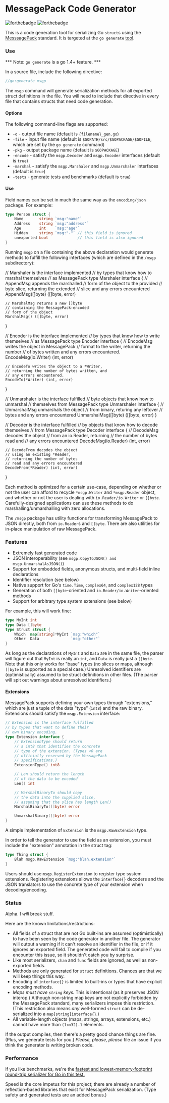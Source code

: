 MessagePack Code Generator
=======

[![forthebadge](http://forthebadge.com/badges/uses-badges.svg)](http://forthebadge.com)
[![forthebadge](http://forthebadge.com/badges/certified-snoop-lion.svg)](http://forthebadge.com)

This is a code generation tool for serializing Go `struct`s using the [MesssagePack](http://msgpack.org) standard. It is targeted 
at the `go generate` [tool](http://tip.golang.org/cmd/go/#hdr-Generate_Go_files_by_processing_source).

### Use

*** Note: `go generate` is a go 1.4+ feature. ***

In a source file, include the following directive:

```go
//go:generate msgp
```

The `msgp` command will generate serialization methods for all exported struct
definitions in the file. You will need to include that directive in every file that contains structs that 
need code generation.

#### Options

The following command-line flags are supported:

 - `-o` - output file name (default is `{filename}_gen.go`)
 - `-file` - input file name (default is `$GOPATH/src/$GOPACKAGE/$GOFILE`, which are set by the `go generate` command)
 - `-pkg` - output package name (default is `$GOPACKAGE`)
 - `-encode` - satisfy the `msgp.Decoder` and `msgp.Encoder` interfaces (default is `true`)
 - `-marshal` - satisfy the `msgp.Marshaler` and `msgp.Unmarshaler` interfaces (default is `true`)
 - `-tests` - generate tests and benchmarks (default is `true`)

#### Use

Field names can be set in much the same way as the `encoding/json` package. For example:

```go
type Person struct {
	Name       string `msg:"name"`
	Address    string `msg:"address"`
	Age        int    `msg:"age"`
	Hidden     string `msg:"-"` // this field is ignored
	unexported bool             // this field is also ignored
}
```

Running `msgp` on a file containing the above declaration would generate methods 
to fulfill the following interfaces (which are defined in the `/msgp` subdirectory):

// Marshaler is the interface implemented
// by types that know how to marshal themselves
// as MessagePack
type Marshaler interface {
	// AppendMsg appends the marshalled
	// form of the object to the provided
	// byte slice, returning the extended
	// slice and any errors encountered
	AppendMsg([]byte) ([]byte, error)

	// MarshalMsg returns a new []byte
	// containing the MessagePack-encoded
	// form of the object
	MarshalMsg() ([]byte, error)
}

// Encoder is the interface implemented
// by types that know how to write themselves
// as MessagePack
type Encoder interface {
	// EncodeMsg writes the object in MessagePack
	// format to the writer, returning the number
	// of bytes written and any errors encountered.
	EncodeMsg(io.Writer) (int, error)

	// EncodeTo writes the object to a *Writer,
	// returning the number of bytes written, and
	// any errors encountered.
	EncodeTo(*Writer) (int, error)
}

// Unmarshaler is the interface fulfilled
// byte objects that know how to unmarshal
// themselves from MessagePack
type Unmarshaler interface {
	// UnmarshalMsg unmarshals the object
	// from binary, returing any leftover
	// bytes and any errors encountered
	UnmarshalMsg([]byte) ([]byte, error)
}

// Decoder is the interface fulfilled
// by objects that know how to decode themselves
// from MessagePack
type Decoder interface {
	// DecodeMsg decodes the object
	// from an io.Reader, returning
	// the number of bytes read and
	// any errors encountered
	DecodeMsg(io.Reader) (int, error)

	// DecodeFrom decodes the object
	// using an existing *Reader,
	// returning the number of bytes
	// read and any errors encountered
	DecodeFrom(*Reader) (int, error)
}

Each method is optimized for a certain use-case, depending on whether or not the user
can afford to recycle `*msgp.Writer` and `*msgp.Reader` object, and whether or not
the user is dealing with `io.Reader/io.Writer` or `[]byte`. Carefully-designed applications 
can use these methods to do marshalling/unmarshalling with zero allocations.

The `/msgp` package has utility functions for transforming MessagePack to JSON directly,
both from `io.Reader`s and `[]byte`. There are also utilities for in-place manipulation of
raw MessagePack.

### Features

 - Extremely fast generated code
 - JSON interoperability (see `msgp.CopyToJSON() and msgp.UnmarshalAsJSON()`)
 - Support for embedded fields, anonymous structs, and multi-field inline declarations
 - Identifier resolution (see below)
 - Native support for Go's `time.Time`, `complex64`, and `complex128` types 
 - Generation of both `[]byte`-oriented and `io.Reader/io.Writer`-oriented methods
 - Support for arbitrary type system extensions (see below)

For example, this will work fine:
```go
type MyInt int
type Data []byte
type Struct struct {
	Which  map[string]*MyInt `msg:"which"`
	Other  Data              `msg:"other"`
}
```
As long as the declarations of `MyInt` and `Data` are in the same file, the parser will figure out that 
`MyInt` is really an `int`, and `Data` is really just a `[]byte`. Note that this only works for "base" types 
(no slices or maps, although `[]byte` is supported as a special case.) Unresolved identifiers are (optimistically) 
assumed to be struct definitions in other files. (The parser will spit out warnings about unresolved identifiers.)

#### Extensions

MessagePack supports defining your own types through "extensions," which are just a tuple of
the data "type" (`int8`) and the raw binary. Extensions should satisfy the `msgp.Extension` interface:

```go
// Extension is the interface fulfilled
// by types that want to define their
// own binary encoding.
type Extension interface {
	// ExtensionType should return
	// a int8 that identifies the concrete
	// type of the extension. (Types <0 are
	// officially reserved by the MessagePack
	// specifications.)
	ExtensionType() int8

	// Len should return the length
	// of the data to be encoded
	Len() int

	// MarshalBinaryTo should copy
	// the data into the supplied slice,
	// assuming that the slice has length Len()
	MarshalBinaryTo([]byte) error

	UnmarshalBinary([]byte) error
}
```
A simple implementation of `Extension` is the `msgp.RawExtension` type.

In order to tell the generator to use the field as an extension, you must include the "extension"
annotation in the struct tag:

```go
type Thing struct {
	Blah msgp.RawExtension `msg:"blah,extension"`
}
```

Users should use `msgp.RegisterExtension` to register type system extensions. Registering extensions 
allows the `interface{}` decoders and the JSON translators to use the concrete type of your extension 
when decoding/encoding.

### Status

Alpha. I _will_ break stuff.

Here are the known limitations/restrictions:

 - All fields of a struct that are not Go built-ins are assumed (optimistically) to have been seen by the code generator in another file. The generator will output a warning if it can't resolve an identifier in the file, or if it ignores an exported field. The generated code will fail to compile if you encounter this issue, so it shouldn't catch you by surprise.
 - Like most serializers, `chan` and `func` fields are ignored, as well as non-exported fields.
 - Methods are only generated for `struct` definitions. Chances are that we will keep things this way.
 - Encoding of `interface{}` is limited to built-ins or types that have explicit encoding methods.
 - _Maps must have `string` keys._ This is intentional (as it preserves JSON interop.) Although non-string map keys are not explicitly forbidden by the MessagePack standard, many serializers impose this restriction. (This restriction also means *any* well-formed `struct` can be de-serialized into a `map[string]interface{}`.)
 - All variable-length objects (maps, strings, arrays, extensions, etc.) cannot have more than `(1<<32)-1` elements.

If the output compiles, then there's a pretty good chance things are fine. (Plus, we generate tests for you.) *Please, please, please* file an issue if you think the generator is writing broken code.

### Performance

If you like benchmarks, we're the [fastest and lowest-memory-footprint round-trip serializer for Go in this test.](https://github.com/alecthomas/go_serialization_benchmarks)

Speed is the core impetus for this project; there are already a number of reflection-based libraries that exist 
for MessagePack serialization. (Type safety and generated tests are an added bonus.)
